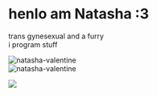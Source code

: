 # henlo am Natasha :3<br>

trans gynesexual and a furry<br>
i program stuff<br>

<img align="center" src="https://github-readme-stats.vercel.app/api/top-langs/?username=natasha-valentine&show_icons=true&layout=compact&theme=radical&hide_border=true&locale=en&custom_title=Most%20Used" alt="natasha-valentine" /><br>
<img align="center" src="https://github-readme-stats.vercel.app/api?username=natasha-valentine&show_icons=true&theme=radical&hide_border=true&locale=en&custom_title=Other%20stats" alt="natasha-valentine" /><br>

<a href="https://badges.pufler.dev/visits/c1ph3rC4t/c1ph3rC4t"><img align="center" src="https://badges.pufler.dev/visits/natasha-valentine/natasha-valentine?color=pink&label=Cuties%20who%20have%20visited%20my%20profile:" /></a><br>
